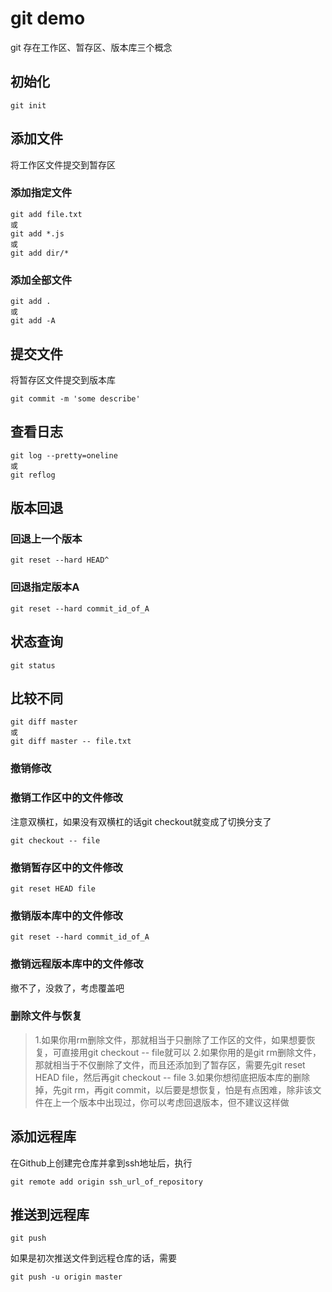 # git demo
git 存在工作区、暂存区、版本库三个概念

## 初始化
```git
git init
```

## 添加文件
将工作区文件提交到暂存区

### 添加指定文件
```git
git add file.txt
或
git add *.js
或
git add dir/*
```

### 添加全部文件
```git
git add .
或
git add -A
```

## 提交文件
将暂存区文件提交到版本库
```git
git commit -m 'some describe'
```

## 查看日志
```git
git log --pretty=oneline
或
git reflog
```

## 版本回退

### 回退上一个版本
```git
git reset --hard HEAD^
```
### 回退指定版本A
```git
git reset --hard commit_id_of_A
```

## 状态查询
```git
git status
```

## 比较不同
```git 
git diff master
或
git diff master -- file.txt
```

### 撤销修改

### 撤销工作区中的文件修改
注意双横杠，如果没有双横杠的话git checkout就变成了切换分支了
```git
git checkout -- file
```

### 撤销暂存区中的文件修改
```git
git reset HEAD file
```

### 撤销版本库中的文件修改
```git
git reset --hard commit_id_of_A
```

### 撤销远程版本库中的文件修改
撤不了，没救了，考虑覆盖吧

### 删除文件与恢复
>1.如果你用rm删除文件，那就相当于只删除了工作区的文件，如果想要恢复，可直接用git checkout -- file就可以
>2.如果你用的是git rm删除文件，那就相当于不仅删除了文件，而且还添加到了暂存区，需要先git reset HEAD file，然后再git checkout -- file
>3.如果你想彻底把版本库的删除掉，先git rm，再git commit，以后要是想恢复，怕是有点困难，除非该文件在上一个版本中出现过，你可以考虑回退版本，但不建议这样做

## 添加远程库
在Github上创建完仓库并拿到ssh地址后，执行
```git
git remote add origin ssh_url_of_repository
```

## 推送到远程库
```git
git push
```
如果是初次推送文件到远程仓库的话，需要
```git
git push -u origin master
```
